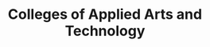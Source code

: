 ---
title: Colleges of Applied Arts and Technology
longTitle: 'Colleges of Applied Arts and Technology'
tags:
- gccommon
usedFor:
- "[[Colleges]]"
---